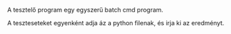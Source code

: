 A tesztelő program egy egyszerű batch cmd program.

A teszteseteket egyenként adja áz a python filenak, és irja ki
az eredményt.
